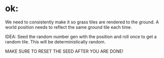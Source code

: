 


# ok:
We need to consistently make it so grass tiles are rendered to the ground.
A world position needs to reflect the same ground tile each time.

IDEA:
Seed the random number gen with the position and roll once to get a random
tile.
This will be deterministically random.


MAKE SURE TO RESET THE SEED AFTER YOU ARE DONE!

